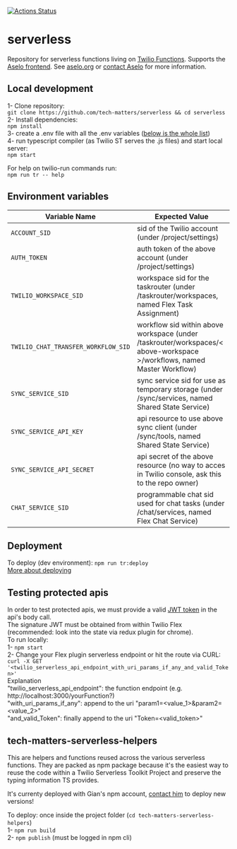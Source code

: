 [![Actions Status](https://github.com/tech-matters/serverless/workflows/serverless-ci/badge.svg)](https://github.com/tech-matters/serverless/actions)

# serverless
Repository for serverless functions living on [Twilio Functions](https://www.twilio.com/docs/runtime/functions).  Supports the [Aselo frontend](https://www.twilio.com/docs/flex/developer/plugins).  See [aselo.org](https://aselo.org/) or [contact Aselo](https://aselo.org/contact-us/) for more information.

## Local development

1- Clone repository:  
`git clone https://github.com/tech-matters/serverless && cd serverless`  
2- Install dependencies:  
`npm install`  
3- create a .env file with all the .env variables ([below is the whole list](#environment-variables))  
4- run typescript compiler (as Twilio ST serves the .js files) and start local server:  
`npm start`  

For help on twilio-run commands run:  
`npm run tr -- help`  
   
## Environment variables
| Variable Name                       | Expected Value                                |
| ----------------------------------- | --------------------------------------------  |
| `ACCOUNT_SID`                       | sid of the Twilio account                    (under /project/settings) |
| `AUTH_TOKEN`                        | auth token of the above account              (under /project/settings) |
| `TWILIO_WORKSPACE_SID`              | workspace sid for the taskrouter              (under /taskrouter/workspaces, named Flex Task Assignment) |
| `TWILIO_CHAT_TRANSFER_WORKFLOW_SID` | workflow sid within above workspace           (under /taskrouter/workspaces/< above-workspace >/workflows, named Master Workflow) |
| `SYNC_SERVICE_SID`                  | sync service sid for use as temporary storage (under /sync/services, named Shared State Service) |
| `SYNC_SERVICE_API_KEY`              | api resource to use above sync client         (under /sync/tools, named Shared State Service) |
| `SYNC_SERVICE_API_SECRET`           | api secret of the above resource              (no way to acces in Twilio console, ask this to the repo owner) |
| `CHAT_SERVICE_SID`                  | programmable chat sid used for chat tasks     (under /chat/services, named Flex Chat Service) |

## Deployment
To deploy (dev environment):  `npm run tr:deploy`  
[More about deploying](https://www.twilio.com/docs/labs/serverless-toolkit/deploying)


## Testing protected apis
In order to test protected apis, we must provide a valid [JWT token](https://github.com/twilio/twilio-flex-token-validator) in the api's body call.  
The signature JWT must be obtained from within Twilio Flex (recommended: look into the state via redux plugin for chrome).  
To run locally:  
1- `npm start`  
2- Change your Flex plugin serverless endpoint or hit the route via CURL:  
`curl -X GET '<twilio_serverless_api_endpoint_with_uri_params_if_any_and_valid_Token>'`  
Explanation  
"twilio_serverless_api_endpoint": the function endpoint (e.g. http://localhost:3000/yourFunction?)  
"with_uri_params_if_any": append to the uri "param1=<value_1>&param2=<value_2>"  
"and_valid_Token": finally append to the uri "Token=<valid_token>"  

## tech-matters-serverless-helpers
This are helpers and functions reused across the various serverless functions.
They are packed as npm package because it's the easiest way to reuse the code within a Twilio Serverless Toolkit Project and preserve the typing information TS provides.

It's currenty deployed with Gian's npm account, [contact him](https://github.com/GPaoloni) to deploy new versions!

To deploy:
once inside the project folder (`cd tech-matters-serverless-helpers`)  
1- `npm run build`  
2- `npm publish` (must be logged in npm cli)
